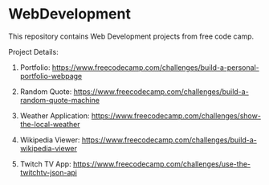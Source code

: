 # WebDevelopment

This repository contains Web Development projects from free code camp. 

Project Details: 

1) Portfolio: https://www.freecodecamp.com/challenges/build-a-personal-portfolio-webpage

2) Random Quote: https://www.freecodecamp.com/challenges/build-a-random-quote-machine

3) Weather Application: https://www.freecodecamp.com/challenges/show-the-local-weather

4) Wikipedia Viewer: https://www.freecodecamp.com/challenges/build-a-wikipedia-viewer

5) Twitch TV App: https://www.freecodecamp.com/challenges/use-the-twitchtv-json-api

